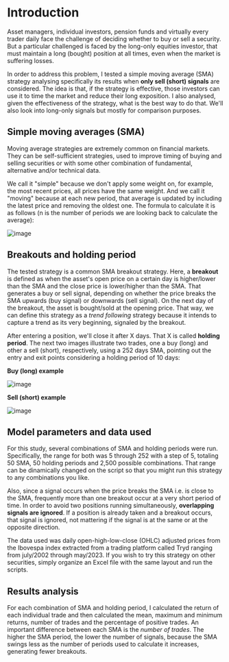 # Introduction

Asset managers, individual investors, pension funds and virtually every trader daily face the challenge of deciding whether to buy or sell a security. But a particular challenged is faced by the long-only equities investor, that must maintain a long (bought) position at all times, even when the market is suffering losses. 

In order to address this problem, I tested a simple moving average (SMA) strategy analysing specifically its results when **only sell (short) signals** are considered. The idea is that, if the strategy is effective, those investors can use it to time the market and reduce their long exposition. I also analysed, given the effectiveness of the strategy, what is the best way to do that. We'll also look into long-only signals but mostly for comparison purposes.

## Simple moving averages (SMA)

Moving average strategies are extremely common on financial markets. They can be self-sufficient strategies, used to improve timing of buying and selling 
securities or with some other combination of fundamental, alternative and/or technical data.

We call it "simple" because we don't apply some weight on, for example, the most recent prices, all prices have the same weight. And we call it "moving" because at each new period, that average is updated by including the latest price and removing the oldest one. The formula to calculate it is as follows (n is the number of periods we are looking back to calculate the average):

![image](https://github.com/keraban-rocha/ibov-trading/assets/123394105/41fec533-dad4-4ec2-8a31-02fbb0382fc3)

## Breakouts and holding period

The tested strategy is a common SMA breakout strategy. Here, a **breakout** is defined as when the asset's open price on a certain day is higher/lower than the SMA and the close price is lower/higher than the SMA. That generates a buy or sell signal, depending on whether the price breaks the SMA upwards (buy signal) or downwards (sell signal). On the next day of the breakout, the asset is bought/sold at the opening price. That way, we can define this strategy as a *trend following* strategy because it intends to capture a trend as its very beginning, signaled by the breakout.

After entering a position, we'll close it after X days. That X is called **holding period**. 
The next two images illustrate two trades, one a buy (long) and  other a sell (short), respectively, using a 252 days SMA, pointing out the entry and exit points considering a holding period of 10 days:

**Buy (long) example**

![image](https://github.com/keraban-rocha/ibov-trading/assets/123394105/e18208cd-77d5-405d-92cd-b6668b489376)

**Sell (short) example**

![image](https://github.com/keraban-rocha/ibov-trading/assets/123394105/6a82cee9-b572-4bf9-b69b-974b195c4439)

## Model parameters and data used

For this study, several combinations of SMA and holding periods were run. Specifically, the range for both was 5 through 252 with a step of 5, totaling 50 SMA, 50 holding periods and 2,500 possible combinations. That range can be dinamically changed on the script so that you might run this strategy to any combinations you like.

Also, since a signal occurs when the price breaks the SMA i.e. is close to the SMA, frequently more than one breakout occur at a very short period of time. In order to avoid two positions running simultaneously, **overlapping signals are ignored**. If a position is already taken and a breakout occurs, that signal is ignored, not mattering if the signal is at the same or at the opposite direction.

The data used was daily open-high-low-close (OHLC) adjusted prices from the Ibovespa index extracted from a trading platform called Tryd ranging from july/2002 through may/2023. If you wish to try this strategy on other securities, simply organize an Excel file with the same layout and run the scripts.

## Results analysis

For each combination of SMA and holding period, I calculated the return of each individual trade and then calculated the mean, maximum and minimum returns, number of trades and the percentage of positive trades. An important difference between each SMA is the *number of trades*. The higher the SMA period, the lower the number of signals, because the SMA swings less as the number of periods used to calculate it increases, generating fewer breakouts.
